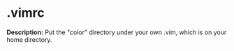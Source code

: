 # .vimrc

**Description:** Put the "color" directory under your own .vim, which is on your home directory.
